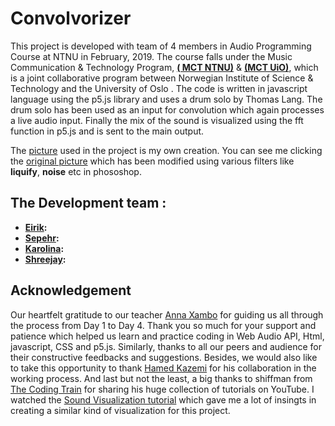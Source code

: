 # Convolvorizer
This project is developed with team of 4 members in Audio Programming Course at NTNU in February, 2019. The course falls under 
the Music Communication & Technology Program, **[( MCT NTNU)](https://www.ntnu.edu/studies/mmct)** & **[(MCT UiO)](https://www.uio.no/english/studies/programmes/mct-master/)**, which is a joint collaborative program between Norwegian Institute of Science & Technology and the University of Oslo . The code is written in javascript language using the p5.js library and uses a drum solo by Thomas Lang. The drum solo has been used as an input for convolution which again processes a live audio input. Finally the mix of the sound is visualized using the fft function in p5.js and is sent to the main output.

The [picture](https://github.com/shreejayshrestha/Convolvorizer/blob/master/image3.jpg) used in the project is my own creation. You can see me clicking the [original picture](https://github.com/shreejayshrestha/Convolvorizer/blob/master/original-pic.jpg) which has been modified using various filters like **liquify**, **noise** etc in phososhop.

## The Development team :
* **[Eirik](https://www.facebook.com/eirikdahl):** 
* **[Sepehr](https://sepehrhaghighi.com):** 
* **[Karolina](https://cv2c.noblogs.org/):** 
* **[Shreejay](https://shreejayshrestha.wixsite.com/musical-portfolio):** 

## Acknowledgement
Our heartfelt gratitude to our teacher [Anna Xambo](https://github.com/axambo) for guiding us all through the process from Day 1 to Day 4. Thank you 
so much for your support and patience which helped us learn and practice coding in Web Audio API, Html, javascript, CSS and p5.js. 
Similarly, thanks to all our peers and audience for their constructive feedbacks and suggestions.
Besides, we would also like to take this opportunity to thank [Hamed Kazemi](https://www.facebook.com/hamed.kazemi) for his collaboration 
in the working process. And last but not the least, a big thanks to shiffman from [The Coding Train](https://www.youtube.com/channel/UCvjgXvBlbQiydffZU7m1_aw)
for sharing his huge collection of tutorials on YouTube. I watched the [Sound Visualization tutorial](https://www.youtube.com/watch?v=2O3nm0Nvbi4) which gave me
a lot of insingts in creating a similar kind of visualization for this project.


